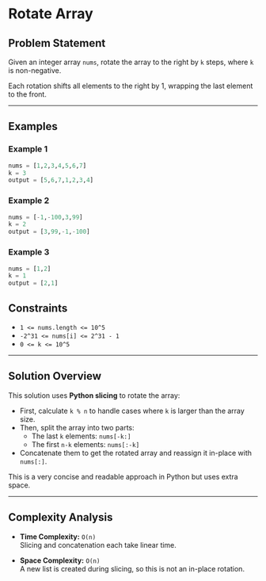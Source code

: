 # Rotate Array

## Problem Statement

Given an integer array `nums`, rotate the array to the right by `k` steps, where `k` is non-negative.

Each rotation shifts all elements to the right by 1, wrapping the last element to the front.

---

## Examples

### Example 1

```python
nums = [1,2,3,4,5,6,7]
k = 3
output = [5,6,7,1,2,3,4]
```

### Example 2

```python
nums = [-1,-100,3,99]
k = 2
output = [3,99,-1,-100]
```

### Example 3

```python
nums = [1,2]
k = 1
output = [2,1]
```

## Constraints
- `1 <= nums.length <= 10^5`
- `-2^31 <= nums[i] <= 2^31 - 1`
- `0 <= k <= 10^5`

---

## Solution Overview

This solution uses **Python slicing** to rotate the array:

- First, calculate `k % n` to handle cases where `k` is larger than the array size.
- Then, split the array into two parts:
  - The last `k` elements: `nums[-k:]`
  - The first `n-k` elements: `nums[:-k]`
- Concatenate them to get the rotated array and reassign it in-place with `nums[:]`.

This is a very concise and readable approach in Python but uses extra space.

---

## Complexity Analysis

- **Time Complexity:** `O(n)`  
  Slicing and concatenation each take linear time.

- **Space Complexity:** `O(n)`  
  A new list is created during slicing, so this is not an in-place rotation.
